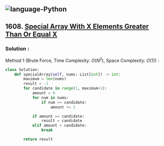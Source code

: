 ![language-Python](https://img.shields.io/badge/Python-ffd43b?style=for-the-badge&logo=PYTHON)
---

## 1608. [Special Array With X Elements Greater Than Or Equal X](https://leetcode.com/problems/special-array-with-x-elements-greater-than-or-equal-x)

### Solution :

Method 1 (Brute Force, Time Complexity: $O(N^2)$, Space Complexity: $O(1)$) :
```python
class Solution:
    def specialArray(self, nums: List[int]) -> int:
        maximum = len(nums)
        result = -1
        for candidate in range(1, maximum+1):
            amount = 0
            for num in nums:
                if num >= candidate:
                    amount += 1

            if amount == candidate:
                result = candidate
            elif amount < candidate:
                break

        return result
```
